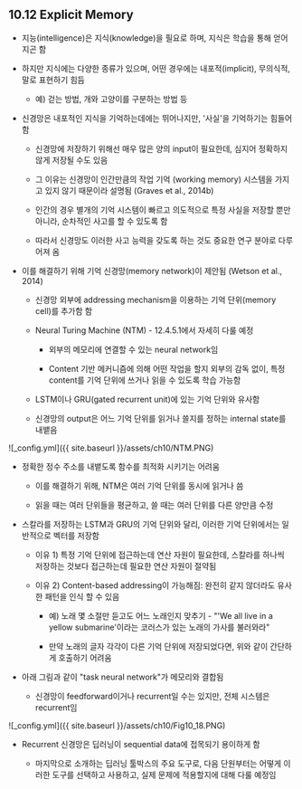 ## 10.12 Explicit Memory

- 지능(intelligence)은 지식(knowledge)을 필요로 하며, 지식은 학습을 통해 얻어지곤 함



- 하지만 지식에는 다양한 종류가 있으며, 어떤 경우에는 내포적(implicit), 무의식적, 말로 표현하기 힘듬

	- 예) 걷는 방법, 개와 고양이를 구분하는 방법 등



- 신경망은 내포적인 지식을 기억하는데에는 뛰어나지만, '사실'을 기억하기는 힘들어함

	- 신경망에 저장하기 위해선 매우 많은 양의 input이 필요한데, 심지어 정확하지 않게 저장될 수도 있음

	- 그 이유는 신경망이 인간만큼의 작업 기억 (working memory) 시스템을 가지고 있지 않기 때문이라 설명됨 (Graves et al., 2014b)

	- 인간의 경우 별개의 기억 시스템이 빠르고 의도적으로 특정 사실을 저장할 뿐만 아니라, 순차적인 사고를 할 수 있도록 함
	
	- 따라서 신경망도 이러한 사고 능력을 갖도록 하는 것도 중요한 연구 분야로 다루어져 옴



- 이를 해결하기 위해 기억 신경망(memory network)이 제안됨 (Wetson et al., 2014)

	- 신경망 외부에 addressing mechanism을 이용하는 기억 단위(memory cell)를 추가함
함
	- Neural Turing Machine (NTM) - 12.4.5.1에서 자세히 다룰 예정

		- 외부의 메모리에 연결할 수 있는 neural network임
	
		- Content 기반 메커니즘에 의해 어떤 작업을 할지 외부의 감독 없이, 특정 content를 기억 단위에 쓰거나 읽을 수 있도록 학습 가능함

	- LSTM이나 GRU(gated recurrent unit)에 있는 기억 단위와 유사함

	- 신경망의 output은 어느 기억 단위를 읽거나 쓸지를 정하는 internal state를 내뱉음

![_config.yml]({{ site.baseurl }}/assets/ch10/NTM.PNG)



- 정확한 정수 주소를 내뱉도록 함수를 최적화 시키기는 어려움

	- 이를 해결하기 위해, NTM은 여러 기억 단위를 동시에 읽거나 씀

	- 읽을 때는 여러 단위들을 평균하고, 쓸 때는 여러 단위를 다른 양만큼 수정



- 스칼라를 저장하는 LSTM과 GRU의 기억 단위와 달리, 이러한 기억 단위에서는 일반적으로 벡터를 저장함

	- 이유 1) 특정 기억 단위에 접근하는데 연산 자원이 필요한데, 스칼라를 하나씩 저장하는 것보다 접근하는데 필요한 연산 자원이 절약됨

	- 이유 2) Content-based addressing이 가능해짐: 완전히 같지 않더라도 유사한 패턴을 인식 할 수 있음

		- 예) 노래 몇 소절만 듣고도 어느 노래인지 맞추기 - "'We all live in a yellow submarine'이라는 코러스가 있는 노래의 가사를 불러와라"

		- 만약 노래의 글자 각각이 다른 기억 단위에 저장되었다면, 위와 같이 간단하게 호출하기 어려움



- 아래 그림과 같이 "task neural network"가 메모리와 결합됨

	- 신경망이 feedforward이거나 recurrent일 수는 있지만, 전체 시스템은 recurrent임

![_config.yml]({{ site.baseurl }}/assets/ch10/Fig10_18.PNG)


- Recurrent 신경망은 딥러닝이 sequential data에 접목되기 용이하게 함

	- 마지막으로 소개하는 딥러닝 툴박스의 주요 도구로, 다음 단원부터는 어떻게 이러한 도구를 선택하고 사용하고, 실제 문제에 적용할지에 대해 다룰 예정임
